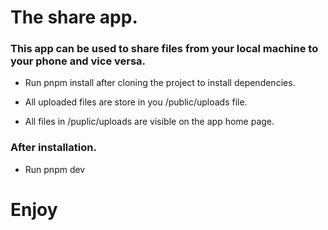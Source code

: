 # The share app. 

### This app can be used to share files from your local machine to your phone and vice versa. 


-   Run pnpm install after cloning the project to install dependencies. 

-   All uploaded files are store in you /public/uploads file. 

-   All files in /puplic/uploads are visible on the app home page. 
 


### After installation. 
-    Run pnpm dev 

# Enjoy

